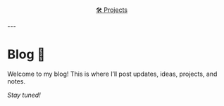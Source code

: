 <p style="text-align: center;">
  <a href="projects.html" style="margin-right: 30px;">🛠️ Projects</a>
</p>
---

# Blog 📝

Welcome to my blog! This is where I’ll post updates, ideas, projects, and notes.

*Stay tuned!*
